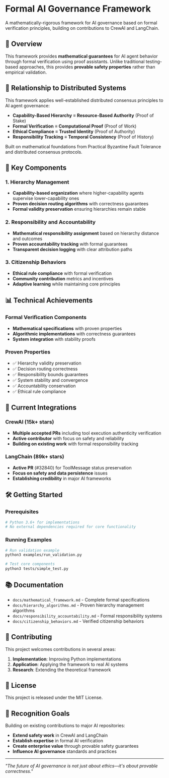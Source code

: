 # Formal AI Governance Framework

A mathematically-rigorous framework for AI governance based on formal verification principles, building on contributions to CrewAI and LangChain.

## 🚀 Overview

This framework provides **mathematical guarantees** for AI agent behavior through formal verification using proof assistants. Unlike traditional testing-based approaches, this provides **provable safety properties** rather than empirical validation.

## 🤝 Relationship to Distributed Systems

This framework applies well-established distributed consensus principles to AI agent governance:

- **Capability-Based Hierarchy** ≡ **Resource-Based Authority** (Proof of Stake)
- **Formal Verification** ≡ **Computational Proof** (Proof of Work)  
- **Ethical Compliance** ≡ **Trusted Identity** (Proof of Authority)
- **Responsibility Tracking** ≡ **Temporal Consistency** (Proof of History)

Built on mathematical foundations from Practical Byzantine Fault Tolerance and distributed consensus protocols.

## 🔧 Key Components

### 1. Hierarchy Management
- **Capability-based organization** where higher-capability agents supervise lower-capability ones
- **Proven decision routing algorithms** with correctness guarantees
- **Formal validity preservation** ensuring hierarchies remain stable

### 2. Responsibility and Accountability
- **Mathematical responsibility assignment** based on hierarchy distance and outcomes
- **Proven accountability tracking** with formal guarantees
- **Transparent decision logging** with clear attribution paths

### 3. Citizenship Behaviors
- **Ethical rule compliance** with formal verification
- **Community contribution** metrics and incentives
- **Adaptive learning** while maintaining core principles

## 📊 Technical Achievements

### Formal Verification Components
- **Mathematical specifications** with proven properties
- **Algorithmic implementations** with correctness guarantees
- **System integration** with stability proofs

### Proven Properties
- ✅ Hierarchy validity preservation
- ✅ Decision routing correctness
- ✅ Responsibility bounds guarantees
- ✅ System stability and convergence
- ✅ Accountability conservation
- ✅ Ethical rule compliance

## 🎯 Current Integrations

### CrewAI (15k+ stars)
- **Multiple accepted PRs** including tool execution authenticity verification
- **Active contributor** with focus on safety and reliability
- **Building on existing work** with formal responsibility tracking

### LangChain (89k+ stars)
- **Active PR** (#32840) for ToolMessage status preservation
- **Focus on safety and data persistence** issues
- **Establishing credibility** in major AI frameworks

## 🛠️ Getting Started

### Prerequisites
```bash
# Python 3.6+ for implementations
# No external dependencies required for core functionality
```

### Running Examples
```bash
# Run validation example
python3 examples/run_validation.py

# Test core components
python3 tests/simple_test.py
```

## 📚 Documentation

- `docs/mathematical_framework.md` - Complete formal specifications
- `docs/hierarchy_algorithms.md` - Proven hierarchy management algorithms
- `docs/responsibility_accountability.md` - Formal responsibility systems
- `docs/citizenship_behaviors.md` - Verified citizenship behaviors

## 🤝 Contributing

This project welcomes contributions in several areas:
1. **Implementation**: Improving Python implementations
2. **Application**: Applying the framework to real AI systems
3. **Research**: Extending the theoretical framework

## 📄 License

This project is released under the MIT License.

## 🌟 Recognition Goals

Building on existing contributions to major AI repositories:
- **Extend safety work** in CrewAI and LangChain
- **Establish expertise** in formal AI verification
- **Create enterprise value** through provable safety guarantees
- **Influence AI governance** standards and practices

---

*"The future of AI governance is not just about ethics—it's about provable correctness."*